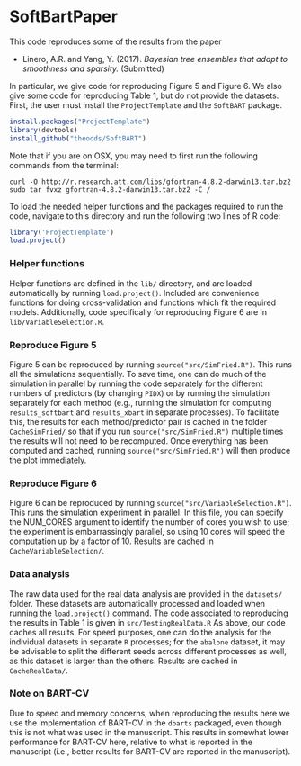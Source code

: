 # SoftBartPaper

This code reproduces some of the results from the paper 

-   Linero, A.R. and Yang, Y. (2017). *Bayesian tree ensembles that adapt to smoothness and sparsity.* (Submitted)

In particular, we give code for reproducing Figure 5 and Figure 6. We also give some code for reproducing Table 1, but do not provide the datasets. First, the user must install the `ProjectTemplate` and the `SoftBART` package. 

```r
install.packages("ProjectTemplate")
library(devtools)
install_github("theodds/SoftBART")
```

Note that if you are on OSX, you may need to first run the following commands from the terminal:

    curl -O http://r.research.att.com/libs/gfortran-4.8.2-darwin13.tar.bz2
    sudo tar fvxz gfortran-4.8.2-darwin13.tar.bz2 -C /

To load the needed helper functions and the packages required to run the code, navigate to this directory and run the following two lines of R code: 

```r
library('ProjectTemplate')
load.project()
```

### Helper functions

Helper functions are defined in the `lib/` directory, and are loaded automatically by running `load.project()`. Included are convenience functions for doing cross-validation and functions which fit the required models. Additionally, code specifically for reproducing Figure 6 are in `lib/VariableSelection.R`.

### Reproduce Figure 5

Figure 5 can be reproduced by running `source("src/SimFried.R")`. This runs all the simulations sequentially. To save time, one can do much of the simulation in parallel by running the code separately for the different numbers of predictors (by changing `PIDX`) or by running the simulation separately for each method (e.g., running the simulation for computing `results_softbart` and `results_xbart` in separate processes). To facilitate this, the results for each method/predictor pair is cached in the folder `CacheSimFried/` so that if you run `source("src/SimFried.R")` multiple times the results will not need to be recomputed. Once everything has been computed and cached, running `source("src/SimFried.R")` will then produce the plot immediately.

### Reproduce Figure 6 

Figure 6 can be reproduced by running `source("src/VariableSelection.R")`. This runs the simulation experiment in parallel. In this file, you can specify the NUM_CORES argument to identify the number of cores you wish to use; the experiment is embarrassingly parallel, so using 10 cores will speed the computation up by a factor of 10. Results are cached in `CacheVariableSelection/`. 

### Data analysis

The raw data used for the real data analysis are provided in the `datasets/` folder. These datasets are automatically processed and loaded when running the `load.project()` command. The code associated to reproducing the results in Table 1 is given in `src/TestingRealData.R` As above, our code caches all results. For speed purposes, one can do the analysis for the individual datasets in separate `R` processes; for the `abalone` dataset, it may be advisable to split the different seeds across different processes as well, as this dataset is larger than the others. Results are cached in `CacheRealData/`. 

### Note on BART-CV

Due to speed and memory concerns, when reproducing the results here we use the implementation of BART-CV in the `dbarts` packaged, even though this is not what was used in the manuscript. This results in somewhat lower performance for BART-CV here, relative to what is reported in the manuscript (i.e., better results for BART-CV are reported in the manuscript).
